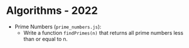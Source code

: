 # Algorithms - 2022

- Prime Numbers (`prime_numbers.js`): 
  - Write a function `findPrimes(n)` that returns all prime numbers less than or equal to n.
